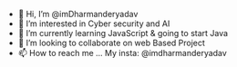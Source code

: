 - 👋 Hi, I’m @imDharmanderyadav
- 👀 I’m interested in Cyber security and AI
- 🌱 I’m currently learning JavaScript & going to start Java
- 💞️ I’m looking to collaborate on web Based Project
- 📫 How to reach me ...
My insta: @imdharmanderyadav
<!---
imDharmanderyadav/imDharmanderyadav is a ✨ special ✨ repository because its `README.md` (this file) appears on your GitHub profile.
You can click the Preview link to take a look at your changes.
--->
